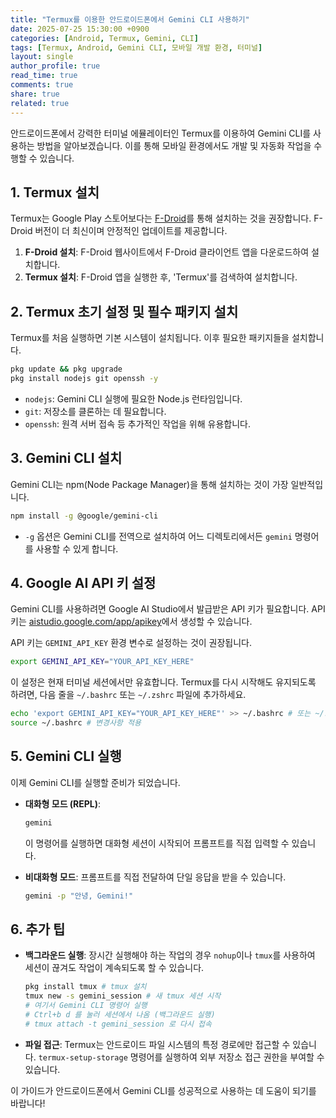 ```yaml
---
title: "Termux를 이용한 안드로이드폰에서 Gemini CLI 사용하기"
date: 2025-07-25 15:30:00 +0900
categories: [Android, Termux, Gemini, CLI]
tags: [Termux, Android, Gemini CLI, 모바일 개발 환경, 터미널]
layout: single
author_profile: true
read_time: true
comments: true
share: true
related: true
---
```


안드로이드폰에서 강력한 터미널 에뮬레이터인 Termux를 이용하여 Gemini CLI를 사용하는 방법을 알아보겠습니다. 이를 통해 모바일 환경에서도 개발 및 자동화 작업을 수행할 수 있습니다.

## 1. Termux 설치

Termux는 Google Play 스토어보다는 [F-Droid](https://f-droid.org/packages/com.termux/)를 통해 설치하는 것을 권장합니다. F-Droid 버전이 더 최신이며 안정적인 업데이트를 제공합니다.

1.  **F-Droid 설치**: F-Droid 웹사이트에서 F-Droid 클라이언트 앱을 다운로드하여 설치합니다.
2.  **Termux 설치**: F-Droid 앱을 실행한 후, 'Termux'를 검색하여 설치합니다.

## 2. Termux 초기 설정 및 필수 패키지 설치

Termux를 처음 실행하면 기본 시스템이 설치됩니다. 이후 필요한 패키지들을 설치합니다.

```bash
pkg update && pkg upgrade
pkg install nodejs git openssh -y
```

*   `nodejs`: Gemini CLI 실행에 필요한 Node.js 런타임입니다.
*   `git`: 저장소를 클론하는 데 필요합니다.
*   `openssh`: 원격 서버 접속 등 추가적인 작업을 위해 유용합니다.

## 3. Gemini CLI 설치

Gemini CLI는 npm(Node Package Manager)을 통해 설치하는 것이 가장 일반적입니다.

```bash
npm install -g @google/gemini-cli
```

*   `-g` 옵션은 Gemini CLI를 전역으로 설치하여 어느 디렉토리에서든 `gemini` 명령어를 사용할 수 있게 합니다.

## 4. Google AI API 키 설정

Gemini CLI를 사용하려면 Google AI Studio에서 발급받은 API 키가 필요합니다. API 키는 [aistudio.google.com/app/apikey](https://aistudio.google.com/app/apikey)에서 생성할 수 있습니다.

API 키는 `GEMINI_API_KEY` 환경 변수로 설정하는 것이 권장됩니다.

```bash
export GEMINI_API_KEY="YOUR_API_KEY_HERE"
```

이 설정은 현재 터미널 세션에서만 유효합니다. Termux를 다시 시작해도 유지되도록 하려면, 다음 줄을 `~/.bashrc` 또는 `~/.zshrc` 파일에 추가하세요.

```bash
echo 'export GEMINI_API_KEY="YOUR_API_KEY_HERE"' >> ~/.bashrc # 또는 ~/.zshrc
source ~/.bashrc # 변경사항 적용
```

## 5. Gemini CLI 실행

이제 Gemini CLI를 실행할 준비가 되었습니다.

*   **대화형 모드 (REPL)**:
    ```bash
    gemini
    ```
    이 명령어를 실행하면 대화형 세션이 시작되어 프롬프트를 직접 입력할 수 있습니다.

*   **비대화형 모드**:
    프롬프트를 직접 전달하여 단일 응답을 받을 수 있습니다.
    ```bash
    gemini -p "안녕, Gemini!"
    ```

## 6. 추가 팁

*   **백그라운드 실행**: 장시간 실행해야 하는 작업의 경우 `nohup`이나 `tmux`를 사용하여 세션이 끊겨도 작업이 계속되도록 할 수 있습니다.
    ```bash
    pkg install tmux # tmux 설치
    tmux new -s gemini_session # 새 tmux 세션 시작
    # 여기서 Gemini CLI 명령어 실행
    # Ctrl+b d 를 눌러 세션에서 나옴 (백그라운드 실행)
    # tmux attach -t gemini_session 로 다시 접속
    ```
*   **파일 접근**: Termux는 안드로이드 파일 시스템의 특정 경로에만 접근할 수 있습니다. `termux-setup-storage` 명령어를 실행하여 외부 저장소 접근 권한을 부여할 수 있습니다.

이 가이드가 안드로이드폰에서 Gemini CLI를 성공적으로 사용하는 데 도움이 되기를 바랍니다!
